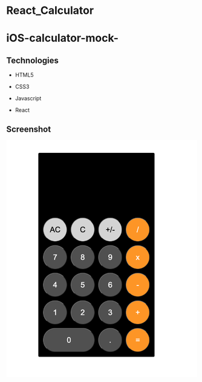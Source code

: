 # React_Calculator
# iOS-calculator-mock-

## Technologies

- HTML5

- CSS3

- Javascript

- React

## Screenshot 

![calculator-img](https://github.com/moathdlaimi/React_Calculator/blob/master/9.png)
